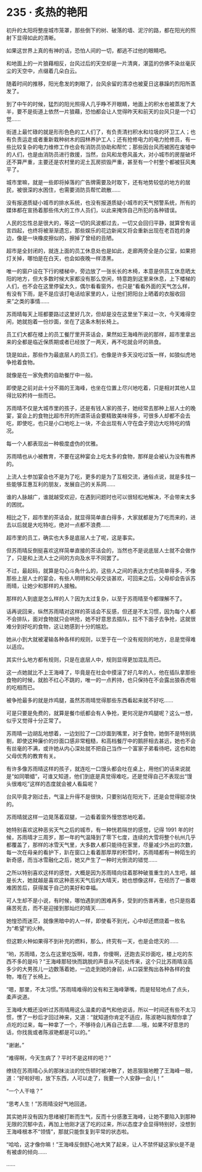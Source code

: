 # 235 · 炙热的艳阳

初升的太阳将整座城市笼罩，那些倒下的树、破落的墙、泥泞的路，都在阳光的照射下显得如此的清晰。

如果这世界上真的有神的话，恐怕人间的一切，都逃不过他的眼睛吧。

和地面上的一片狼藉相反，台风过后的天空却是一片清爽，湛蓝的仿佛不染丝毫灰尘的天空中，点缀着几朵白云。

随着时间的推移，阳光愈发的刺眼了，台风余留的清凉也被夏日这暴躁的烈阳所蒸发了。

到了中午的时候，猛烈的阳光照得人几乎睁不开眼睛，地面上的积水也被蒸发了大半，要不是街道上依然一片狼藉，恐怕都会让人觉得昨天和前天的台风只是一个幻觉……

街道上最忙碌的就是形形色色的工人们了，有负责清扫积水和垃圾的环卫工人；也有负责运走或者重新栽种树木的园林养护工人；还有抢修电力的电力抢修员，有一些比较复杂的电力维修工作也会有消防员协助和帮忙；那些因台风而被困在废墟中的人们，也是由消防员进行救援，当然，台风和龙卷风虽大，对小城市的房屋破坏还不算严重，主要还是农村里的泥土瓦房损毁严重，甚至有一个村整个都被狂风夷平了。

城市里嘛，就是一些即将掉落的广告牌需要及时取下，还有地势较低的地方的居民，被很深的水困住，也需要消防员帮忙疏散……

没有报道质疑小城市的排水系统，也没有报道质疑小城市的天气预警系统，所有的媒体都在宣扬着那些伟大的工作人员们，以此来掩饰自己所犯的各种错误。

人民的忘性总是很大的，等这一切的风波都过去，一切又会回归平静，就算曾有谣言四起，也终将被渐渐遗忘，那些娱乐的花边新闻又将会重新出现在老百姓的身边，像是一块橡皮擦似的，擦掉了曾经的丑陋。

超市是全封闭的，就连上面的员工休息处也是如此，走廊两旁全是办公室，如果把灯关掉，哪怕是在白天，也会如夜晚一样漆黑。

唯一的窗户设在下行的楼梯中，旁边放了一张长长的木椅，本意是供员工休息晒太阳的地方，但大多数时候大家都没有那么空闲，特意跑到这里来休息，上下楼梯的人们，也不会在这里停留太久，偶尔看看窗外，也只是“看看外面的天气怎么样，有没有下雨，是不是应该打电话给家里的人，让他们把阳台上晒着的衣服收回来”之类的事情……

苏雨晴每天上班都要路过这里好几次，但却是没在这里坐下来过一次，今天难得空闲，她就抱着一份炒面，坐在了这条木制长椅上。

员工们大都在楼上的员工餐厅里开茶话会，果然如王海峰所说的那样，超市里拿出来的全都是临近保质期或者已经放了一两天，再不吃就会坏的熟食。

饶是如此，那些作为最底层人的员工们，也像是许多天没吃过饭一样，如狼似虎地争抢着食物。

就像是在一家免费的自助餐厅中一般。

即使是之前对此十分不屑的王海峰，也坐在位置上尽兴地吃着，只是相对其他人显得比较矜持一些而已。

苏雨晴不仅是大城市里的孩子，还是有钱人家的孩子，她经常去那种上层人士的晚宴，宴会上的食物比超市开的所谓茶话会要精致美味得多，可很多人却都不会去吃，即使吃，也只是小口地吃上一块，不会出现有人守在盘子旁边大吃特吃的情况。

每一个人都表现出一种极度虚伪的优雅。

苏雨晴也从小被教育，不要在这种宴会上吃太多的食物，那样是会被认为没有教养的。

上流人士参加宴会也不是为了吃，更多的是为了互相交流，通俗点说，就是多找一些能够互惠互利的朋友，发展自己的关系网……

谁的人脉越广，谁就越受欢迎，在遇到问题时也可以很轻松地解决，不会带来太多的困扰。

相比之下，超市里的茶话会，就显得简单直白得多，大家就都是为了吃而来的，进去以后就是大吃特吃，绝对一点都不浪费……

超市里的员工，确实也大多是底层人士了呢，这是事实。

但苏雨晴反倒挺喜欢这样简单直接的茶话会的，当然也不是说底层人士就不会做作了，只是和上流人士之间的方向及水平不同罢了。

不过，最起码，就算是勾心斗角什么的，这些人之间的表达方式也简单得多，不像那些上层人士的宴会，有些人明明和父母交谈甚欢，可回来之后，父母却会告诉苏雨晴，让她少和那样的人接触。

那样的人到底是怎么样的人？因为太过复杂，以至于苏雨晴至今都理解不了。

话再说回来，纵然苏雨晴对这样的茶话会不反感，但还是不太习惯，因为每个人都不会排队，面对食物就只会哄抢，她不好意思去插队，拉不下面子去争抢，这就很难分到好吃的食物，这让她感到十分的尴尬。

她从小到大就被灌输各种各样的规则，以至于在一个没有规则的地方，总是觉得难以适应。

其实什么地方都有规则，只是在底层人中，规则显得更加混乱而已。

这一点她就比不上王海峰了，毕竟是在社会中摸滚了好几年的人，他在插队拿那些食物的时候，就脸不红心不跳的，唯一的一点矜持，也只保持在不会露出狼吞虎咽的吃相而已。

被争抢最多的就是炸鸡腿，虽然苏雨晴觉得那些东西看起来就不好吃……

可是只要是免费的，就算是餐巾纸都会有人争抢，更何况是炸鸡腿呢？这么一想，似乎又觉得十分正常了。

苏雨晴一边胡乱地想着，一边划拉了一口炒面到嘴里，对于食物，她倒不是特别挑剔，即使这种廉价的炒面口感非常粗糙，和高档餐厅中的鹅肝相去甚远，她也不会有丝毫的不满，或许她从内心深处就不把自己当作一个富家子弟看待吧，这也和她父母优秀的教育有关。

有许多像苏雨晴这样的孩子，就连吃一口馒头都会吐在桌上，用他们的话来说就是“如同嚼蜡”，可谁又知道，他们到底是真觉得难吃，还是觉得自己不表现出“馒头很难吃”这样的态度就会被人看扁呢？

台风毕竟才刚过去，气温上升得不是很快，只要别站在阳光下，还是会觉得挺凉快的。

苏雨晴就这样一边晃荡着双腿，一边看着窗外慢悠悠地吃着。

她特别喜欢这种恶劣天气之后的城市，有一种恍若隔世的感觉，记得 1991 年的时候，苏雨晴才三周岁，那一年的气温降到了零下七度，连续的大雪将整个杭州几乎都覆盖了，那样的冰雪天气里，大多数人都只能待在家里，尽量减少外出的次数，每一次在母亲的看护下，趴在窗口上看着那厚厚的积雪时，苏雨晴都有一种陌生的新奇感，而当冰雪融化之后，她又产生了一种时光倒流的错觉……

之所以特别喜欢这样的感觉，大概是因为苏雨晴向往着那种破茧重生的人生吧，越是长大，她就越是喜欢这种恶劣天气后的大晴天，她也想像这样，在经历了一番艰难困苦后，获得属于自己的美好和幸福。

可人生却不是小说，有时候，哪怕遇到的困难再多，受到的伤害再重，也只是抱着痛苦死去，而不是迎接到那灿烂的晴天……

她惶恐而迷茫，就像黑暗中的人一样，即使看不到光，心中却还燃烧着一枚名为“希望”的火种。

但这颗火种如果得不到补充的燃料，那么，终究有一天，也是会熄灭的……

“哟，苏雨晴，怎么在这里吃饭啊，哇靠，你傻啊，还跑去买炒面吃，楼上吃的东西不多的是吗？”王海峰那轻快而跳脱的声音从不远处传来，这个只比苏雨晴没高多少的大男孩儿一边数落着她，一边走到她的身前，从口袋里掏出各种各样的食物，堆在了长椅上。

“嗯，那里，不太习惯。”苏雨晴难得的没有和王海峰犟嘴，而是轻轻地点了点头，柔声说道。

王海峰大概还没听过苏雨晴用这么温柔的语气和他说话，所以一时间还有些不太习惯，愣了一秒后才回过神来，又道：“就知道你肯定不适应，陈淑艳叫我帮你拿了点吃的过来，每一种拿了一个，不够待会儿再自己去拿……哦，如果不好意思的话，你找我或者陈淑艳都是可以的。”

“谢谢。”

“难得啊，今天生病了？平时不是这样的吧？”

缭绕在苏雨晴心头的那抹淡淡的忧伤顿时被冲散了，她恶狠狠地瞪了王海峰一眼，道：“好啦好啦，放下东西，人可以走了，我要一个人安静一会儿！”

“一个人干啥？”

“思考人生！”苏雨晴没好气地回道。

其实她并没有因为思绪被打断而生气，反而十分感激王海峰，让她不要陷入到那种无限的沉郁中去，再加上他刚才送了吃的过来，所以态度才会显得特别好，没想到王海峰根本不“领情”，那就只能恢复到平常的状态啦。

“哈哈，这才像你嘛！”王海峰反倒舒心地大笑了起来，让人不禁怀疑这家伙是不是有被虐的倾向……

……
